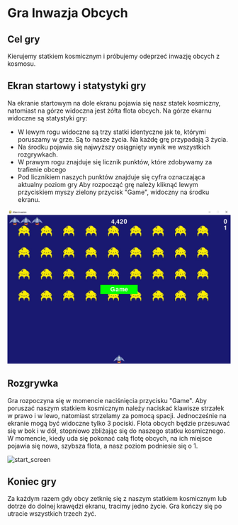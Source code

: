 # Gra Inwazja Obcych

## Cel gry
Kierujemy statkiem kosmicznym i próbujemy odeprzeć inwazję obcych z kosmosu.

## Ekran startowy i statystyki gry
Na ekranie startowym na dole ekranu pojawia się nasz statek kosmiczny, natomiast na górze widoczna jest żółta flota obcych. 
Na górze ekarnu widoczne są statystyki gry:
* W lewym rogu widoczne są trzy statki identyczne jak te, którymi poruszamy w grze. Są to nasze życia. Na każdę grę przypadają 3 życia.
* Na środku pojawia się najwyższy osiągnięty wynik we wszystkich rozgrywkach.
* W prawym rogu znajduje się licznik punktów, które zdobywamy za trafienie obcego
* Pod licznikiem naszych punktów znajduje się cyfra oznaczająca aktualny poziom gry
Aby rozpocząć grę należy kliknąć lewym przyciskiem myszy zielony przycisk "Game", widoczny na środku ekranu.

![start_screen](https://github.com/Paulina-Celebias/Alien-Game/blob/main/Screenshots/Start_screen.png?raw=true)

## Rozgrywka
Gra rozpoczyna się w momencie naciśnięcia przycisku "Game".
Aby poruszać naszym statkiem kosmicznym należy naciskać klawisze strzałek w prawo i w lewo, natomiast strzelamy za pomocą spacji.
Jednocześnie na ekranie mogą być widoczne tylko 3 pociski. 
Flota obcych będzie przesuwać się w bok i w dół, stopniowo zbliżając się do naszego statku kosmicznego. W momencie, kiedy uda się pokonać całą flotę obcych, na ich miejsce pojawia się nowa, szybsza flota, a nasz poziom podniesie się o 1.

![start_screen](https://github.com/Paulina-Celebias/python-courses/blob/main/Projekty/AlienGame/Screenshots/Scoreboard.png?raw=true)

## Koniec gry
Za każdym razem gdy obcy zetknię się z naszym statkiem kosmicznym lub dotrze do dolnej krawędzi ekranu, tracimy jedno życie.
Gra kończy się po utracie wszystkich trzech żyć.

